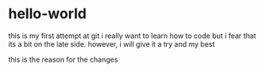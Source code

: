 # hello-world
this is my first attempt at git
i really want to learn how to code but i fear that its a bit on the late side. however, i will give it a try and my best

this is the reason for the changes
